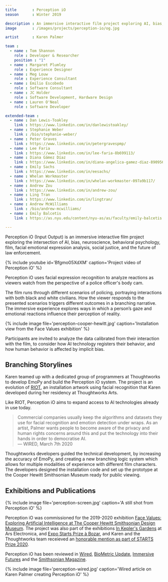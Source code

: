 ```yaml
---
title       : Perception iO
season      : Winter 2019

description : An immersive interactive film project exploring AI, bias, neuroscience, behavioral psychology, film, social justice, and the future of law enforcement.
image       : /images/projects/perception-io/og.jpg

artist      : Karen Palmer

team :
  - name : Tom Shannon
    role : Developer & Researcher
    position : "1"
  - name : Margaret Plumley
    role : Experience Designer
  - name : Meg Louw
    role : Experience Consultant
  - name : Emilio Escobedo
    role : Software Consultant
  - name : JC Holder
    role : Software Development, Hardware Design
  - name : Lauren O'Neal
    role : Software Developer

extended-team :
  - name : Dan Lewis-Toakley
    link : https://www.linkedin.com/in/danlewistoakley/
  - name : Stephanie Weber
    link : /bio/stephanie-weber/
  - name : Peter Graves
    link : https://www.linkedin.com/in/petergravespmp/
  - name : Lee Faria
    link : https://www.linkedin.com/in/lee-faria-8b699113/
  - name : Diana Gámez Díaz
    link : https://www.linkedin.com/in/diana-angelica-gamez-diaz-89095698
  - name : Emily Sachs
    link : https://www.linkedin.com/in/eesachs/
  - name : Whelan Workmaster
    link : https://www.linkedin.com/in/whelan-workmaster-097a9b117/
  - name : Andrew Zou
    link : https://www.linkedin.com/in/andrew-zou/
  - name : Ling Tran
    link : https://www.linkedin.com/in/lingtran/
  - name : Andrew McWilliams
    link : /bio/andrew-mcwilliams/
  - name : Emily Balcetis
    link : https://as.nyu.edu/content/nyu-as/as/faculty/emily-balcetis.html

---
```

Perception iO (Input Output) is an immersive interactive film project exploring the intersection of AI, bias, neuroscience, behavioral psychology, film, facial emotional expression analysis, social justice, and the future of law enforcement.

{% include youtube id='Bfgmo05XdXM'
   caption='Project video of Perception iO' %}

Perception iO uses facial expression recognition to analyze reactions as viewers watch from the perspective of a police officer's body cam.

The film runs through different scenarios of policing, portraying interactions with both black and white civilians. How the viewer responds to the presented scenarios triggers different outcomes in a branching narrative. The immersive experience explores ways in which a person’s gaze and emotional reactions influence their perception of reality.

{% include image file='perception-cooper-hewitt.jpg'
   caption='Installation view from the Face Values exhibition' %}

Participants are invited to analyze the data calibrated from their interaction with the film, to consider how AI technology registers their behavior, and how human behavior is affected by implicit bias.

## Branching Storylines

Karen teamed up with a dedicated group of programmers at Thoughtworks to develop EmoPy and build the Perception iO system. The project is an evolution of [RIOT](/projects/riot/), an installation artwork using facial recognition that Karen developed during her residency at Thoughtworks Arts.

Like RIOT, Perception iO aims to expand access to AI technologies already in use today.

> Commercial companies usually keep the algorithms and datasets they use for facial recognition and emotion detection under wraps. As an artist, Palmer wants people to become aware of the privacy and human rights concerns around this and put the technology into their hands in order to democratise AI.<br><span class='quotee'>— WIRED, March 7th 2020</span>

Thoughtworks developers guided the technical development, by increasing the accuracy of EmoPy, and creating a new branching logic system which allows for multiple modalities of experience with different film characters. The developers designed the installation code and set up the prototype at the Cooper Hewitt Smithsonian Museum ready for public viewing.

## Exhibitions and Publications

{% include image file='perception-screen.jpg'
   caption='A still shot from Perception iO' %}

Perception iO was commissioned for the 2019-2020 exhibition [Face Values: Exploring Artificial Intelligence at The Cooper Hewitt Smithsonian Design Museum](https://www.cooperhewitt.org/events/current-exhibitions/face-values/). The project was also part of the exhibitions [In Kepler's Gardens](https://ars.electronica.art/keplersgardens/en/perception/) at Ars Electronica, and [Expo Starts Prize à Bozar](https://www.rtbf.be/info/medias/detail_expo-starts-prize-a-bozar-art-et-science-s-associent-pour-penser-l-avenir?id=10593690), and Karen and the Thoughtworks team receieved an [honorable mention as part of STARTS Prize 2020](https://starts-prize.aec.at/en/perception/).

Perception iO has been reviewed in [Wired](https://www.wired.co.uk/article/karen-palmer-racist-bias), [BioMetric Update](https://www.biometricupdate.com/202003/artist-demonstrates-emotion-detecting-videos-may-help-people-see-their-own-biases), [Immersive Futures](https://immersivefutures.io/perception-io/) and the [Smithsonian Magazine](https://www.smithsonianmag.com/smithsonian-institution/heres-why-ai-cant-be-taken-face-value-180973235/).

{% include image file='perception-wired.jpg'
   caption='Wired article on Karen Palmer creating Perception iO' %}